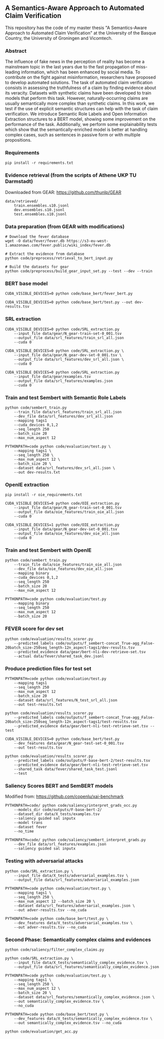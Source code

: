 ## A Semantics-Aware Approach to Automated Claim Verification

This repository has the code of my master thesis "A Semantics-Aware Approach to Automated Claim Verification" at the University of the Basque Country, the University of Groningen and Vicomtech. 

### Abstract

The influence of fake news in the perception of reality has become a mainstream topic in the last years due to the fast propagation of miss-leading information, which has been enhanced by social media. To contribute on the fight against misinformation, researchers have proposed to develop automated solutions. The task of automated claim verification consists in assessing the truthfulness of a claim by finding evidence about its veracity. Datasets with synthetic claims have been developed to train models that perform this task. However, naturally-occurring claims are usually semantically more complex than synthetic claims. In this work, we test if the use of explicit semantic structures can help with the task of claim verification. We introduce Semantic Role Labels and Open Information Extraction structures to a BERT model, showing some improvement on the performance of the task. Additionally, we perform some explainability tests which show that the semantically-enriched model is better at handling complex cases, such as sentences in passive form or with multiple propositions.

### Requirements

```
pip install -r requirements.txt
```

### Evidence retrieval (from the scripts of Athene UKP TU Darmstadt)

Downloaded from GEAR: https://github.com/thunlp/GEAR 

```
data/retrieved/
    train.ensembles.s10.jsonl
    dev.ensembles.s10.jsonl
    test.ensembles.s10.jsonl
```

### Data preparation (from GEAR with modifications)

```
# Download the fever database
wget -O data/fever/fever.db https://s3-eu-west-1.amazonaws.com/fever.public/wiki_index/fever.db

# Extract the evidence from database
python code/preprocess/retrieval_to_bert_input.py

# Build the datasets for gear
python code/preprocess/build_gear_input_set.py --test --dev --train

```

### BERT base model

```
CUDA_VISIBLE_DEVICES=0 python code/base_bert/fever_bert.py 

CUDA_VISIBLE_DEVICES=0 python code/base_bert/test.py --out dev-results.tsv
```


### SRL extraction

```
CUDA_VISIBLE_DEVICES=0 python code/SRL_extraction.py 
    --input_file data/gear/N_gear-train-set-0_001.tsv 
    --output_file data/srl_features/train_srl_all.json 
    --cuda 0 

CUDA_VISIBLE_DEVICES=0 python code/SRL_extraction.py \
    --input_file data/gear/N_gear-dev-set-0_001.tsv \
    --output_file data/srl_features/dev_srl_all.json \
    --cuda 0

CUDA_VISIBLE_DEVICES=0 python code/SRL_extraction.py 
    --input_file data/gear/examples.tsv 
    --output_file data/srl_features/examples.json 
    --cuda 0

```

### Train and test Sembert with Semantic Role Labels

```
python code/sembert_train.py  
    --train_file data/srl_features/train_srl_all.json 
    --dev_file data/srl_features/dev_srl_all.json 
    --mapping tags1 
    --cuda_devices 0,1,2 
    --seq_length 250 
    --batch_size 20 
    --max_num_aspect 12 

PYTHONPATH=code python code/evaluation/test.py \
    --mapping tags1 \
    --seq_length 250 \
    --max_num_aspect 12 \ 
    --batch_size 20 \
    --dataset data/srl_features/dev_srl_all.json \
    --out dev-results.txt
```

### OpenIE extraction

```
pip install -r oie_requirements.txt

CUDA_VISIBLE_DEVICES=0 python code/OIE_extraction.py 
    --input_file data/gear/N_gear-train-set-0_001.tsv 
    --output_file data/oie_features/train_oie_all.json 
    --cuda 0 

CUDA_VISIBLE_DEVICES=1 python code/OIE_extraction.py 
    --input_file data/gear/N_gear-dev-set-0_001.tsv 
    --output_file data/oie_features/dev_oie_all.json 
    --cuda 0
```

### Train and test Sembert with OpenIE

```
python code/sembert_train.py 
    --train_file data/oie_features/train_oie_all.json 
    --dev_file data/oie_features/dev_oie_all.json 
    --mapping binary 
    --cuda_devices 0,1,2 
    --seq_length 250 
    --batch_size 20 
    --max_num_aspect 12

PYTHONPATH=code python code/evaluation/test.py 
    --mapping binary 
    --seq_length 250 
    --max_num_aspect 12 
    --batch_size 20
```

### FEVER score for dev set

```
python code/evaluation/results_scorer.py 
    --predicted_labels code/outputs/f_sembert-concat_True-agg_False-20batch_size-250seq_length-12n_aspect-tags1/dev-results.tsv
    --predicted_evidence data/gear/bert-nli-dev-retrieve-set.tsv 
    --actual data/fever/shared_task_dev.jsonl

```

### Produce prediction files for test set

```
PYTHONPATH=code python code/evaluation/test.py 
    --mapping tags1 
    --seq_length 250 
    --max_num_aspect 12 
    --batch_size 20 
    --dataset data/srl_features/N_test_srl_all.json 
    --out test-results.txt

python code/evaluation/results_scorer.py 
    --predicted_labels code/outputs/f_sembert-concat_True-agg_False-20batch_size-250seq_length-12n_aspect-tags1/test-results.tsv 
    --predicted_evidence data/gear/bert-nli-test-retrieve-set.tsv --test

CUDA_VISIBLE_DEVICES=0 python code/base_bert/test.py 
    --dev_features data/gear/N_gear-test-set-0_001.tsv 
    --out test-results.tsv

python code/evaluation/results_scorer.py 
    --predicted_labels code/outputs/F-base-bert-2/test-results.tsv 
    --predicted_evidence data/gear/bert-nli-test-retrieve-set.tsv 
    --shared_task data/fever/shared_task_test.jsonl 
    --test

```

### Saliency Scores BERT and SemBERT models

Modified from: https://github.com/copenlu/xai-benchmark

```
PYTHONPATH=code/ python code/saliency/interpret_grads_occ.py 
    --models_dir code/outputs/F-base-bert-2/ 
    --dataset_dir data/X_tests/examples.tsv 
    --saliency guided sal inputx 
    --model trans 
    --dataset fever 
    --no_time

PYTHONPATH=code/ python code/saliency/sembert_interpret_grads.py 
    --dev_file data/srl_features/examples.json 
    --saliency guided sal inputx
```

### Testing with adversarial attacks

```
python code/SRL_extraction.py \
    --input_file data/X_tests/adversarial_examples.tsv \
    --output_file data/srl_features/adversarial_examples.json

PYTHONPATH=code python code/evaluation/test.py \
    --mapping tags1 \
    --seq_length 250 \
    --max_num_aspect 12 --batch_size 20 \
    --dataset data/srl_features/adversarial_examples.json \
    --out adver-results.tsv --no_cuda

PYTHONPATH=code python code/base_bert/test.py \
    --dev_features data/X_tests/adversarial_examples.tsv \
    --out adver-results.tsv --no_cuda
```

### Second Phase: Semantically complex claims and evidences

```
python code/saliency/filter_complex_claims.py

python code/SRL_extraction.py \
    --input_file data/X_tests/semantically_complex_evidence.tsv \
    --output_file data/srl_features/semantically_complex_evidence.json

PYTHONPATH=code python code/evaluation/test.py \
    --mapping tags1 \
    --seq_length 250 \
    --max_num_aspect 12 \
    --batch_size 20 \
    --dataset data/srl_features/semantically_complex_evidence.json \
    --out semantically_complex_evidence.tsv \
    --no_cuda

PYTHONPATH=code python code/base_bert/test.py \
    --dev_features data/X_tests/semantically_complex_evidence.tsv \
    --out semantically_complex_evidence.tsv --no_cuda
    
python code/evaluation/get_acc.py
```
